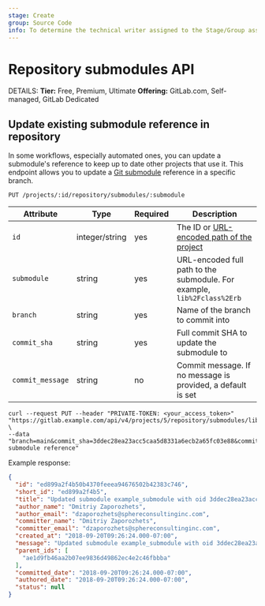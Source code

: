 ```yaml
---
stage: Create
group: Source Code
info: To determine the technical writer assigned to the Stage/Group associated with this page, see https://handbook.gitlab.com/handbook/product/ux/technical-writing/#assignments
---
```


# Repository submodules API

DETAILS:
**Tier:** Free, Premium, Ultimate
**Offering:** GitLab.com, Self-managed, GitLab Dedicated

## Update existing submodule reference in repository

In some workflows, especially automated ones, you can update a
submodule's reference to keep up to date other projects that use it.
This endpoint allows you to update a [Git submodule](https://git-scm.com/book/en/v2/Git-Tools-Submodules) reference in a
specific branch.

```plaintext
PUT /projects/:id/repository/submodules/:submodule
```

| Attribute | Type | Required | Description |
| --------- | ---- | -------- | ----------- |
| `id` | integer/string | yes | The ID or [URL-encoded path of the project](rest/index.md#namespaced-path-encoding) |
| `submodule` | string | yes | URL-encoded full path to the submodule. For example, `lib%2Fclass%2Erb` |
| `branch` | string | yes | Name of the branch to commit into |
| `commit_sha` | string | yes | Full commit SHA to update the submodule to |
| `commit_message` | string | no | Commit message. If no message is provided, a default is set |

```shell
curl --request PUT --header "PRIVATE-TOKEN: <your_access_token>" "https://gitlab.example.com/api/v4/projects/5/repository/submodules/lib%2Fmodules%2Fexample" \
--data "branch=main&commit_sha=3ddec28ea23acc5caa5d8331a6ecb2a65fc03e88&commit_message=Update submodule reference"
```

Example response:

```json
{
  "id": "ed899a2f4b50b4370feeea94676502b42383c746",
  "short_id": "ed899a2f4b5",
  "title": "Updated submodule example_submodule with oid 3ddec28ea23acc5caa5d8331a6ecb2a65fc03e88",
  "author_name": "Dmitriy Zaporozhets",
  "author_email": "dzaporozhets@sphereconsultinginc.com",
  "committer_name": "Dmitriy Zaporozhets",
  "committer_email": "dzaporozhets@sphereconsultinginc.com",
  "created_at": "2018-09-20T09:26:24.000-07:00",
  "message": "Updated submodule example_submodule with oid 3ddec28ea23acc5caa5d8331a6ecb2a65fc03e88",
  "parent_ids": [
    "ae1d9fb46aa2b07ee9836d49862ec4e2c46fbbba"
  ],
  "committed_date": "2018-09-20T09:26:24.000-07:00",
  "authored_date": "2018-09-20T09:26:24.000-07:00",
  "status": null
}
```
